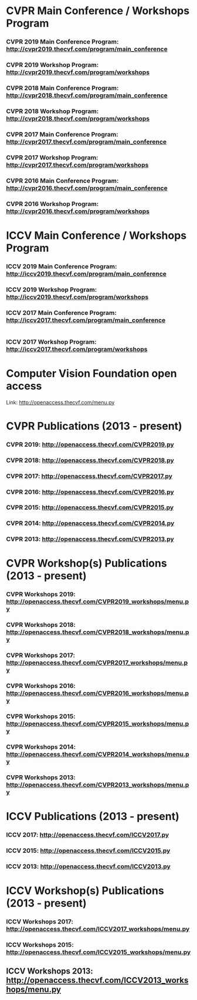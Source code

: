 # CVPR Main Conference / Workshops Program

### CVPR 2019 Main Conference Program: http://cvpr2019.thecvf.com/program/main_conference

### CVPR 2019 Workshop Program: http://cvpr2019.thecvf.com/program/workshops

### CVPR 2018 Main Conference Program: http://cvpr2018.thecvf.com/program/main_conference

### CVPR 2018 Workshop Program: http://cvpr2018.thecvf.com/program/workshops

### CVPR 2017 Main Conference Program: http://cvpr2017.thecvf.com/program/main_conference

### CVPR 2017 Workshop Program: http://cvpr2017.thecvf.com/program/workshops

### CVPR 2016 Main Conference Program: http://cvpr2016.thecvf.com/program/main_conference

### CVPR 2016 Workshop Program: http://cvpr2016.thecvf.com/program/workshops

# ICCV Main Conference /  Workshops Program

### ICCV 2019 Main Conference Program: http://iccv2019.thecvf.com/program/main_conference

### ICCV 2019 Workshop Program: http://iccv2019.thecvf.com/program/workshops

### ICCV 2017 Main Conference Program: http://iccv2017.thecvf.com/program/main_conference
#
### ICCV 2017 Workshop Program: http://iccv2017.thecvf.com/program/workshops

# Computer Vision Foundation open access 

Link: http://openaccess.thecvf.com/menu.py

# CVPR Publications (2013 - present)

### CVPR 2019: http://openaccess.thecvf.com/CVPR2019.py

### CVPR 2018: http://openaccess.thecvf.com/CVPR2018.py

### CVPR 2017: http://openaccess.thecvf.com/CVPR2017.py

### CVPR 2016: http://openaccess.thecvf.com/CVPR2016.py

### CVPR 2015: http://openaccess.thecvf.com/CVPR2015.py

### CVPR 2014: http://openaccess.thecvf.com/CVPR2014.py

### CVPR 2013: http://openaccess.thecvf.com/CVPR2013.py 

# CVPR Workshop(s) Publications (2013 - present)

### CVPR Workshops 2019: http://openaccess.thecvf.com/CVPR2019_workshops/menu.py

### CVPR Workshops 2018: http://openaccess.thecvf.com/CVPR2018_workshops/menu.py

### CVPR Workshops 2017: http://openaccess.thecvf.com/CVPR2017_workshops/menu.py

### CVPR Workshops 2016: http://openaccess.thecvf.com/CVPR2016_workshops/menu.py

### CVPR Workshops 2015: http://openaccess.thecvf.com/CVPR2015_workshops/menu.py

### CVPR Workshops 2014: http://openaccess.thecvf.com/CVPR2014_workshops/menu.py

### CVPR Workshops 2013: http://openaccess.thecvf.com/CVPR2013_workshops/menu.py 

# ICCV Publications (2013 - present)

### ICCV 2017: http://openaccess.thecvf.com/ICCV2017.py

### ICCV 2015: http://openaccess.thecvf.com/ICCV2015.py

### ICCV 2013: http://openaccess.thecvf.com/ICCV2013.py

# ICCV Workshop(s) Publications (2013 - present)

### ICCV Workshops 2017: http://openaccess.thecvf.com/ICCV2017_workshops/menu.py

### ICCV Workshops 2015: http://openaccess.thecvf.com/ICCV2015_workshops/menu.py

## ICCV Workshops 2013: http://openaccess.thecvf.com/ICCV2013_workshops/menu.py
